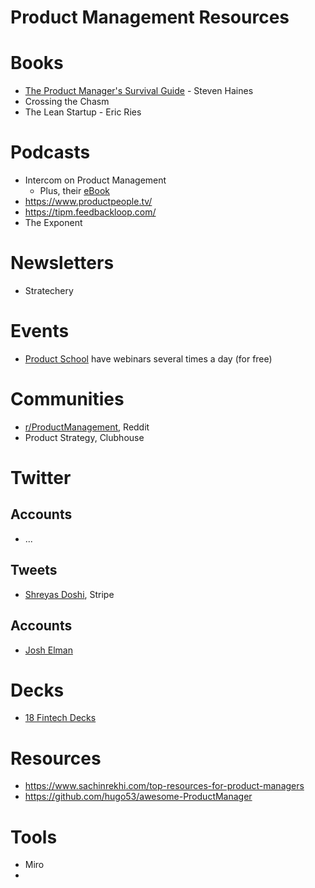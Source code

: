 # Product Management Resources

# Books

- [The Product Manager's Survival Guide](https://www.amazon.co.uk/Product-Managers-Survival-Guide-Everything/dp/1260135233/ref=sr_1_1?dchild=1&keywords=product+manager+survival+guide&qid=1613425090&sr=8-1) - Steven Haines
- Crossing the Chasm
- The Lean Startup - Eric Ries

# Podcasts

- Intercom on Product Management
  - Plus, their [eBook](https://www.intercom.com/resources/books/intercom-product-management)
- https://www.productpeople.tv/
- https://tipm.feedbackloop.com/
- The Exponent

# Newsletters

- Stratechery

# Events

- [Product School](https://productschool.com/product-management-events/) have webinars several times a day (for free)

# Communities

- [r/ProductManagement](https://www.reddit.com/r/ProductManagement/), Reddit
- Product Strategy, Clubhouse

# Twitter

## Accounts

- ...

## Tweets

- [Shreyas Doshi](https://twitter.com/shreyas/status/1303150374124048386?s=20), Stripe

## Accounts

- [Josh Elman](https://twitter.com/joshelman)

# Decks

- [18 Fintech Decks](https://airtable.com/shrfiRDIaI97m1Oie/tblYyHnAa6jqt512f/viwCn38dub1LlppJJ?blocks=hide)

# Resources

- https://www.sachinrekhi.com/top-resources-for-product-managers
- https://github.com/hugo53/awesome-ProductManager

# Tools

- Miro
- 
